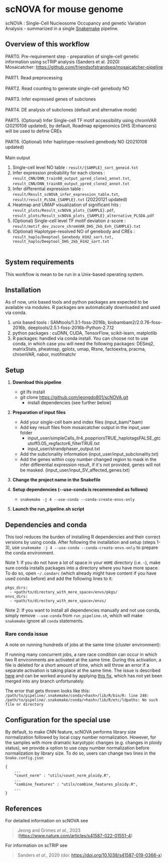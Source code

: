 scNOVA for mouse genome
====================================

scNOVA : Single-Cell Nucleosome Occupancy and genetic Variation Analysis - summarized in a single [Snakemake](https://bitbucket.org/snakemake/snakemake) pipeline.


## Overview of this workflow
PART0. Pre-requirement step - preparation of single-cell genetic information using scTRIP analysis (Sanders et al. 2020) <br>
Mosaicatcher: https://github.com/friendsofstrandseq/mosaicatcher-pipeline
<br/><br/>
PART1. Read preprocessing
<br/><br/>
PART2. Read counting to generate single-cell genebody NO
<br/><br/>
PART3. Infer expressed genes of subclones
<br/><br/>
PART4. DE analysis of subclones (default and alternative mode)
<br/><br/>
PART5. (Optional) Infer Single-cell TF motif accessibility using chromVAR (20210108 updated), by default, Roadmap epigenomics DHS (Enhancers) will be used to define CREs
<br/><br/>
PART6. (Optional) Infer haplotype-resolved genebody NO (20210108 updated)
<br/><br/>
Main output
1. Single-cell level NO table : `result/{SAMPLE}_sort_geneid.txt`
2. Infer expression probability for each clones : `result_CNN/DNN_train80_output_ypred_clone1_annot.txt`,<br> `result_CNN/DNN_train80_output_ypred_clone2_annot.txt`
3. Infer differential expression table : `result/Result_scNOVA_infer_expression_table.txt`, <br> `result/result_PLSDA_{SAMPLE}.txt` (20220121 updated)
4. Heatmap and UMAP visualization of significant hits : `result_plots/Result_scNOVA_plots_{SAMPLE}.pdf`,<br>`result_plots/Result_scNOVA_plots_{SAMPLE}_alternative_PLSDA.pdf`
5. (Optional) Single-cell level TF motif deviation z-score : `result/motif_dev_zscore_chromVAR_DHS_2kb_Enh_{SAMPLE}.txt`
6. (Optional) Haplotype-resolved NO of genebody and CREs : `result_haplo/Deeptool_Genebody_H1H2_sort.txt, result_haplo/Deeptool_DHS_2kb_H1H2_sort.txt`
<br/><br/> 
## System requirements
This workflow is mean to be run in a Unix-based operating system.


## Installation
As of now, unix based tools and python packages are expected to be available via modules. R packages are automatically downloaded and used via conda.
1. unix based tools : SAMtools/1.3.1-foss-2016b, biobambam2/2.0.76-foss-2016b, deeptools/2.5.1-foss-2016b-Python-2.7.12
2. python packages : cuDNN, CUDA, TensorFlow, scikit-learn, matplotlib
3. R packages: handled via conda install. You can choose not to use conda, in which case you will need the following packages: DESeq2, matrixStats, pheatmap, gplots, umap, Rtsne, factoextra, pracma, chromVAR, nabor, motifmatchr 

## Setup
1. **Download this pipeline**
	* git lfs install
	* git clone https://github.com/jeongdo801/scNOVA.git
        * install dependencies (see further below)
2. **Preparation of input files**
	* Add your single-cell bam and index files (input_bam/*.bam)
	* Add key result files from mosaicatcher output in the input_user folder
		* input_user/simpleCalls_llr4_poppriorsTRUE_haplotagsFALSE_gtcutoff0.05_regfactor6_filterTRUE.txt
		* input_user/strandphaser_output.txt
	* Add the subclonality information (input_user/input_subclonality.txt)
	* Add the genes within copy number changed region to mask in the infer differential expression result, if it's not provided, genes will not be masked. (input_user/input_SV_affected_genes.txt) 

3. **Change the project name in the Snakefile**
4. **Setup dependencies (--use-conda is recommended as follows)**
	* `snakemake -j 4 --use-conda --conda-create-envs-only`
5. **Launch the run_pipeline.sh script**

## Dependencies and conda
This tool reduces the burden of installing R dependencies and their correct versions by using conda. After following the installation and setup (steps 1-3), use `snakemake -j 4 --use-conda --conda-create-envs-only` to prepare the conda environment.

Note 1: If you do not have a lot of space in your `HOME` directory (i.e. `~`), make sure conda installs packages into a directory where you have more space. To do so, open `~/.condarc` (which already might have content if you have used conda before) and add the following lines to it: 
```
pkgs_dirs:
  - <path/to/directory_with_more_space>/envs/pkgs/
envs_dirs:
  - <path/to/directory_with_more_space>/envs/
```

Note 2: If you want to install all dependencies manually and not use conda, simply remove `--use-conda` from `run_pipeline.sh`, which will make `snakemake` ignore all `conda` statements.

### Rare conda issue
A note on running hundreds of jobs at the same time (cluster environment):

If running many concurrent jobs, a rare race condition can occur in which two R environments are activated at the same time. During this activation, a file is deleted for a short amount of time, which will throw an error if a separate activation is taking place at the same time. The issue is described [here](https://github.com/conda-forge/r-base-feedstock/issues/67) and can be worked around by applying [this fix](https://github.com/kpalin/r-base-feedstock/commit/9eda35bdc8ea2c2433cbc6b94c2e978b4d7cd8d4), which has not yet been merged into any branch unfortunately.

The error that gets thrown looks like this: `/path/to/pipeline/.snakemake/conda/<hash>/lib/R/bin/R: line 248: /path/to/pipeline/.snakemake/conda/<hash>/lib/R/etc/ldpaths: No such file or directory`

## Configuration for the special use
By default, to make CNN feature, scNOVA performs library size normalization followed by local copy number normalization.
However, for the samples with more dramatic karyotypic changes (e.g. changes in ploidy status), we provide a option to use copy number normalization before normalization by library size. To do so, users can change two lines in the `Snake.config.json`
```
{
    ...
    "count_norm" : "utils/count_norm_ploidy.R",
    ...
    "combine_features" : "utils/combine_features_ploidy.R",
    ...
}
```


## References
For detailed information on scNOVA see

> Jeong and Grimes *et al.*, 2023 (https://www.nature.com/articles/s41587-022-01551-4)


For information on scTRIP see

> Sanders *et al.*, 2020 (doi: https://doi.org/10.1038/s41587-019-0366-x)
